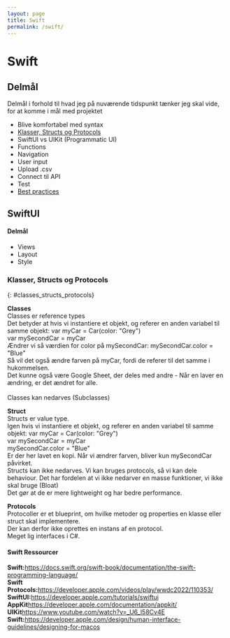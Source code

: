 ```yaml
---
layout: page
title: Swift
permalink: /swift/
---
```

# Swift

## Delmål
<p>Delmål i forhold til hvad jeg på nuværende tidspunkt tænker jeg skal vide, for at komme i mål med projektet</p>
<ul>
    <li>Blive komfortabel med syntax</li>    
    <li><a href="#classes_structs_protocols">Klasser, Structs og Protocols</a></li>
    <li>SwiftUI vs UIKit (Programmatic UI)</li>    
    <li>Functions</li>
    <li>Navigation</li>
    <li>User input</li>    
    <li>Upload .csv</li>
    <li>Connect til API</li>
    <li>Test</li>
    <li><a href="#best_practices">Best practices</a></li>
</ul>

## SwiftUI
#### Delmål
<ul>
    <li>Views</li>
    <li>Layout</li>
    <li>Style</li>
</ul>

### Klasser, Structs og Protocols
{: #classes_structs_protocols}

<b>Classes</b><br/>
Classes er reference types<br/>
Det betyder at hvis vi instantiere et objekt, og referer en anden variabel til samme objekt:
var myCar = Car(color: "Grey")<br/>
var mySecondCar = myCar<br/>
Ændrer vi så værdien for color på mySecondCar: mySecondCar.color = "Blue"<br/>
Så vil det også ændre farven på myCar, fordi de referer til det samme i hukommelsen.<br/>
Det kunne også være Google Sheet, der deles med andre - Når en laver en ændring, er det ændret for alle.<br/>
<br/>
Classes kan nedarves (Subclasses)

<b>Struct</b><br/>
Structs er value type.<br/>
Igen hvis vi instantiere et objekt, og referer en anden variabel til samme objekt:
var myCar = Car(color: "Grey")<br/>
var mySecondCar = myCar<br/>
mySecondCar.color = "Blue"<br/>
Er der her lavet en kopi. Når vi ændrer farven, bliver kun mySecondCar påvirket.
<br/>
Structs kan ikke nedarves. Vi kan bruges protocols, så vi kan dele behaviour.
Det har fordelen at vi ikke nedarver en masse funktioner, vi ikke skal bruge (Bloat)<br/>
Det gør at de er mere lightweight og har bedre performance.<br/>

<b>Protocols</b><br/>
Protocoller er et blueprint, om hvilke metoder og properties en klasse eller struct skal implementere.<br/>
Der kan derfor ikke oprettes en instans af en protocol.<br/>
Meget lig interfaces i C#.<br/>


#### Swift Ressourcer
<b>Swift:</b>https://docs.swift.org/swift-book/documentation/the-swift-programming-language/<br/>
<b>Swift Protocols:</b>https://developer.apple.com/videos/play/wwdc2022/110353/<br/>
<b>SwiftUI:</b>https://developer.apple.com/tutorials/swiftui<br/>
<b>AppKit</b>https://developer.apple.com/documentation/appkit/<br/>
<b>UIKit</b>https://www.youtube.com/watch?v=_U6_l58Cv4E<br/>
<b>Swift:</b>https://developer.apple.com/design/human-interface-guidelines/designing-for-macos<br/>